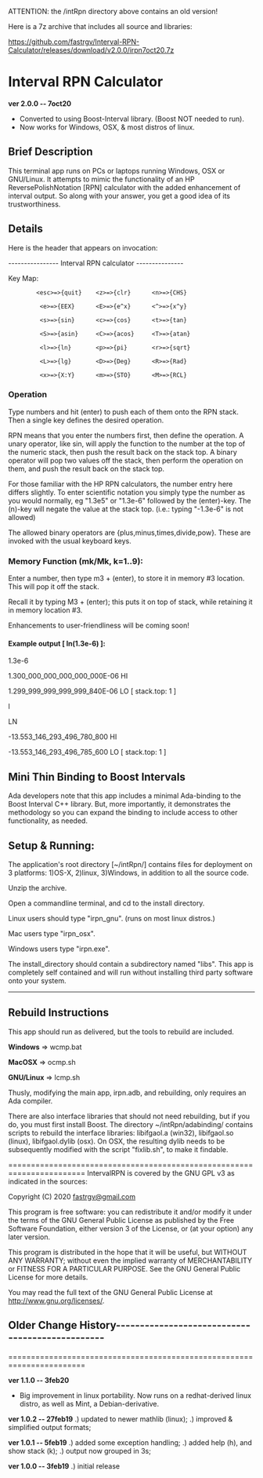 ATTENTION: the /intRpn directory above contains an old version!




Here is a 7z archive that includes all source and libraries:

https://github.com/fastrgv/Interval-RPN-Calculator/releases/download/v2.0.0/irpn7oct20.7z



# Interval RPN Calculator


**ver 2.0.0 -- 7oct20**
* Converted to using Boost-Interval library. (Boost NOT needed to run).
* Now works for Windows, OSX, & most distros of linux.


## Brief Description
This terminal app runs on PCs or laptops running Windows, OSX or GNU/Linux.  It attempts to mimic the functionality of an HP ReversePolishNotation [RPN] calculator with the added enhancement of interval output.  So along with your answer, you get a good idea of its trustworthiness.


## Details

Here is the header that appears on invocation:
	
---------------- Interval RPN calculator ---------------

Key Map:

            <esc>=>{quit}    <z>=>{clr}      <n>=>{CHS}
            
             <e>=>{EEX}      <E>=>{e^x}      <^>=>{x^y}
             
             <s>=>{sin}      <c>=>{cos}      <t>=>{tan}
             
             <S>=>{asin}     <C>=>{acos}     <T>=>{atan}
             
             <l>=>{ln}       <p>=>{pi}       <r>=>{sqrt}
             
             <L>=>{lg}       <D>=>{Deg}      <R>=>{Rad}
             
             <x>=>{X:Y}      <m>=>{STO}      <M>=>{RCL}


### Operation
Type numbers and hit (enter) to push each of them onto the RPN stack.  Then a single key defines the desired operation.

RPN means that you enter the numbers first, then define the operation.  A unary operator, like sin, will apply the function to the number at the top of the numeric stack, then push the result back on the stack top.  A binary operator will pop two values off the stack, then perform the operation on them, and push the result back on the stack top.

For those familiar with the HP RPN calculators, the number entry here differs slightly.  To enter scientific notation you simply type the number as you would normally, eg "1.3e5" or "1.3e-6" followed by the (enter)-key.  The (n)-key will negate the value at the stack top. (i.e.: typing "-1.3e-6" is not allowed)

The allowed binary operators are {plus,minus,times,divide,pow}.  These are invoked with the usual keyboard keys.

### Memory Function (mk/Mk, k=1..9):

Enter a number, then type m3 + (enter), to store it in memory #3 location.  This will pop it off the stack.

Recall it by typing M3 + (enter);  this puts it on top of stack, while retaining it in memory location #3.

Enhancements to user-friendliness will be coming soon!


#### Example output [ ln(1.3e-6) ]:

1.3e-6

1.300_000_000_000_000_000E-06 HI

1.299_999_999_999_999_840E-06 LO    [ stack.top: 1 ]

l

 LN 

-13.553_146_293_496_780_800 HI

-13.553_146_293_496_785_600 LO    [ stack.top: 1 ]





## Mini Thin Binding to Boost Intervals

Ada developers note that this app includes a minimal Ada-binding to the Boost Interval C++ library.  But, more importantly, it demonstrates the methodology so you can expand the binding to include access to other functionality, as needed.

## Setup & Running:
The application's root directory [~/intRpn/] contains files for deployment on 3 platforms:  1)OS-X, 2)linux, 3)Windows, in addition to all the source code.

Unzip the archive.

Open a commandline terminal, and cd to the install directory.

Linux users should type "irpn_gnu". (runs on most linux distros.)

Mac users type "irpn_osx".

Windows users type "irpn.exe".

The install_directory should contain a subdirectory named "libs".  This app is completely self contained and will run without installing third party software onto your system.

--------------------------------------------------------------------------

## Rebuild Instructions

This app should run as delivered, but the tools to rebuild are included.

**Windows** => wcmp.bat

**MacOSX** => ocmp.sh

**GNU/Linux** => lcmp.sh

Thusly, modifying the main app, irpn.adb, and rebuilding, only requires an Ada compiler.

There are also interface libraries that should not need rebuilding, but if you do, you must first install Boost.
The directory ~/intRpn/adabinding/ contains scripts to rebuild the interface libraries:
	libifgaol.a (win32), libifgaol.so (linux), libifgaol.dylib (osx).
On OSX, the resulting dylib needs to be subsequently modified with the script "fixlib.sh", to make it findable.


=======================================================================
IntervalRPN is covered by the GNU GPL v3 as indicated in the sources:

 Copyright (C) 2020  fastrgv@gmail.com

 This program is free software: you can redistribute it and/or modify
 it under the terms of the GNU General Public License as published by
 the Free Software Foundation, either version 3 of the License, or
 (at your option) any later version.

 This program is distributed in the hope that it will be useful,
 but WITHOUT ANY WARRANTY; without even the implied warranty of
 MERCHANTABILITY or FITNESS FOR A PARTICULAR PURPOSE.  See the
 GNU General Public License for more details.

 You may read the full text of the GNU General Public License
 at <http://www.gnu.org/licenses/>.


## Older Change History------------------------------------------------
=======================================================================

**ver 1.1.0 -- 3feb20**
* Big improvement in linux portability.  Now runs on a redhat-derived linux distro, as well as Mint, a Debian-derivative.

**ver 1.0.2 -- 27feb19**
.) updated to newer mathlib (linux);
.) improved & simplified output formats;

**ver 1.0.1 -- 5feb19**
.) added some exception handling;
.) added help (h), and show stack (k);
.) output now grouped in 3s;

**ver 1.0.0 -- 3feb19**
.) initial release

